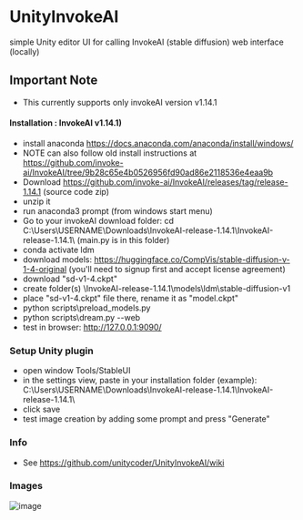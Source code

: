 # UnityInvokeAI
simple Unity editor UI for calling InvokeAI (stable diffusion) web interface (locally)

## Important Note
- This currently supports only invokeAI version v1.14.1

#### Installation : InvokeAI v1.14.1)
- install anaconda https://docs.anaconda.com/anaconda/install/windows/
- NOTE can also follow old install instructions at https://github.com/invoke-ai/InvokeAI/tree/9b28c65e4b0526956fd90ad86e2118536e4eaa9b
- Download https://github.com/invoke-ai/InvokeAI/releases/tag/release-1.14.1 (source code zip)
- unzip it
- run anaconda3 prompt (from windows start menu)
- Go to your invokeAI download folder: cd C:\Users\USERNAME\Downloads\InvokeAI-release-1.14.1\InvokeAI-release-1.14.1\ (main.py is in this folder)
- conda activate ldm 
- download models: https://huggingface.co/CompVis/stable-diffusion-v-1-4-original (you'll need to signup first and accept license agreement)
- download "sd-v1-4.ckpt"
- create folder(s) \InvokeAI-release-1.14.1\models\ldm\stable-diffusion-v1
- place "sd-v1-4.ckpt" file there, rename it as "model.ckpt"
- python scripts\preload_models.py
- python scripts\dream.py --web
- test in browser: http://127.0.0.1:9090/

### Setup Unity plugin
- open window Tools/StableUI
- in the settings view, paste in your installation folder (example): C:\Users\USERNAME\Downloads\InvokeAI-release-1.14.1\InvokeAI-release-1.14.1\
- click save
- test image creation by adding some prompt and press "Generate"

### Info
- See https://github.com/unitycoder/UnityInvokeAI/wiki

### Images
![image](https://user-images.githubusercontent.com/5438317/200024622-327ca722-5edc-4300-8bc6-575375a9c062.png)
